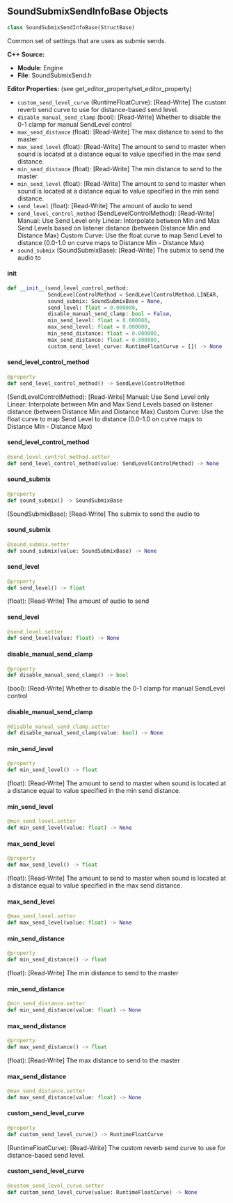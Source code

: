 ## SoundSubmixSendInfoBase Objects

```python
class SoundSubmixSendInfoBase(StructBase)
```

Common set of settings that are uses as submix sends.

**C++ Source:**

- **Module**: Engine
- **File**: SoundSubmixSend.h

**Editor Properties:** (see get_editor_property/set_editor_property)

- ``custom_send_level_curve`` (RuntimeFloatCurve):  [Read-Write] The custom reverb send curve to use for distance-based send level.
- ``disable_manual_send_clamp`` (bool):  [Read-Write] Whether to disable the 0-1 clamp for manual SendLevel control
- ``max_send_distance`` (float):  [Read-Write] The max distance to send to the master
- ``max_send_level`` (float):  [Read-Write] The amount to send to master when sound is located at a distance equal to value specified in the max send distance.
- ``min_send_distance`` (float):  [Read-Write] The min distance to send to the master
- ``min_send_level`` (float):  [Read-Write] The amount to send to master when sound is located at a distance equal to value specified in the min send distance.
- ``send_level`` (float):  [Read-Write] The amount of audio to send
- ``send_level_control_method`` (SendLevelControlMethod):  [Read-Write] Manual: Use Send Level only
  Linear: Interpolate between Min and Max Send Levels based on listener distance (between Distance Min and Distance Max)
  Custom Curve: Use the float curve to map Send Level to distance (0.0-1.0 on curve maps to Distance Min - Distance Max)
- ``sound_submix`` (SoundSubmixBase):  [Read-Write] The submix to send the audio to

<a id="unreal.SoundSubmixSendInfoBase.__init__"></a>

#### __init__

```python
def __init__(send_level_control_method:
             SendLevelControlMethod = SendLevelControlMethod.LINEAR,
             sound_submix: SoundSubmixBase = None,
             send_level: float = 0.000000,
             disable_manual_send_clamp: bool = False,
             min_send_level: float = 0.000000,
             max_send_level: float = 0.000000,
             min_send_distance: float = 0.000000,
             max_send_distance: float = 0.000000,
             custom_send_level_curve: RuntimeFloatCurve = []) -> None
```

<a id="unreal.SoundSubmixSendInfoBase.send_level_control_method"></a>

#### send_level_control_method

```python
@property
def send_level_control_method() -> SendLevelControlMethod
```

(SendLevelControlMethod):  [Read-Write] Manual: Use Send Level only
Linear: Interpolate between Min and Max Send Levels based on listener distance (between Distance Min and Distance Max)
Custom Curve: Use the float curve to map Send Level to distance (0.0-1.0 on curve maps to Distance Min - Distance Max)

<a id="unreal.SoundSubmixSendInfoBase.send_level_control_method"></a>

#### send_level_control_method

```python
@send_level_control_method.setter
def send_level_control_method(value: SendLevelControlMethod) -> None
```

<a id="unreal.SoundSubmixSendInfoBase.sound_submix"></a>

#### sound_submix

```python
@property
def sound_submix() -> SoundSubmixBase
```

(SoundSubmixBase):  [Read-Write] The submix to send the audio to

<a id="unreal.SoundSubmixSendInfoBase.sound_submix"></a>

#### sound_submix

```python
@sound_submix.setter
def sound_submix(value: SoundSubmixBase) -> None
```

<a id="unreal.SoundSubmixSendInfoBase.send_level"></a>

#### send_level

```python
@property
def send_level() -> float
```

(float):  [Read-Write] The amount of audio to send

<a id="unreal.SoundSubmixSendInfoBase.send_level"></a>

#### send_level

```python
@send_level.setter
def send_level(value: float) -> None
```

<a id="unreal.SoundSubmixSendInfoBase.disable_manual_send_clamp"></a>

#### disable_manual_send_clamp

```python
@property
def disable_manual_send_clamp() -> bool
```

(bool):  [Read-Write] Whether to disable the 0-1 clamp for manual SendLevel control

<a id="unreal.SoundSubmixSendInfoBase.disable_manual_send_clamp"></a>

#### disable_manual_send_clamp

```python
@disable_manual_send_clamp.setter
def disable_manual_send_clamp(value: bool) -> None
```

<a id="unreal.SoundSubmixSendInfoBase.min_send_level"></a>

#### min_send_level

```python
@property
def min_send_level() -> float
```

(float):  [Read-Write] The amount to send to master when sound is located at a distance equal to value specified in the min send distance.

<a id="unreal.SoundSubmixSendInfoBase.min_send_level"></a>

#### min_send_level

```python
@min_send_level.setter
def min_send_level(value: float) -> None
```

<a id="unreal.SoundSubmixSendInfoBase.max_send_level"></a>

#### max_send_level

```python
@property
def max_send_level() -> float
```

(float):  [Read-Write] The amount to send to master when sound is located at a distance equal to value specified in the max send distance.

<a id="unreal.SoundSubmixSendInfoBase.max_send_level"></a>

#### max_send_level

```python
@max_send_level.setter
def max_send_level(value: float) -> None
```

<a id="unreal.SoundSubmixSendInfoBase.min_send_distance"></a>

#### min_send_distance

```python
@property
def min_send_distance() -> float
```

(float):  [Read-Write] The min distance to send to the master

<a id="unreal.SoundSubmixSendInfoBase.min_send_distance"></a>

#### min_send_distance

```python
@min_send_distance.setter
def min_send_distance(value: float) -> None
```

<a id="unreal.SoundSubmixSendInfoBase.max_send_distance"></a>

#### max_send_distance

```python
@property
def max_send_distance() -> float
```

(float):  [Read-Write] The max distance to send to the master

<a id="unreal.SoundSubmixSendInfoBase.max_send_distance"></a>

#### max_send_distance

```python
@max_send_distance.setter
def max_send_distance(value: float) -> None
```

<a id="unreal.SoundSubmixSendInfoBase.custom_send_level_curve"></a>

#### custom_send_level_curve

```python
@property
def custom_send_level_curve() -> RuntimeFloatCurve
```

(RuntimeFloatCurve):  [Read-Write] The custom reverb send curve to use for distance-based send level.

<a id="unreal.SoundSubmixSendInfoBase.custom_send_level_curve"></a>

#### custom_send_level_curve

```python
@custom_send_level_curve.setter
def custom_send_level_curve(value: RuntimeFloatCurve) -> None
```

<a id="unreal.AttenuationSubmixSendSettings"></a>